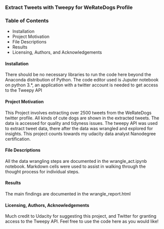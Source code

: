 ### Extract Tweets with Tweepy for WeRateDogs Profile

### Table of Contents
- Installation
- Project Motivation
- File Descriptions
- Results
- Licensing, Authors, and Acknowledgements


#### Installation
There should be no necessary libraries to run the code here beyond the Anaconda distribution of Python. The code editor used is Juputer notebook on python 3.*, an application with a twitter account  is needed to get access to the Tweepy API

#### Project Motivation
This Project involves extracting over 2500 tweets from the WeRateDogs twitter profile. All kinds of cute dogs are shown in the extracted tweets. The data is accessed for quality and tidyness issues.
The tweepy API was used to extract tweet data, there after the data was wrangled and explored for insights.
This project counts towards my udacity data analyst Nanodegree certification.

#### File Descriptions
All the data wrangling steps are documented in the wrangle_act.ipynb notebook. Markdown cells were used to assist in walking through the thought process for individual steps.

#### Results
The main findings are documented in the wrangle_report.html

#### Licensing, Authors, Acknowledgements
Much credit to Udacity for suggesting this project, and Twitter for granting access to the Tweepy API. Feel free to use the code here as you would like!
